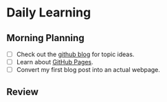 # Daily Learning
## Morning Planning
- [ ] Check out the [github blog](https://github.blog) for topic ideas.
- [ ] Learn about [GitHub Pages](https://skills.github.com/#first-day-on-fithub).
- [ ] Convert my first blog post into an actual webpage.
## Review
